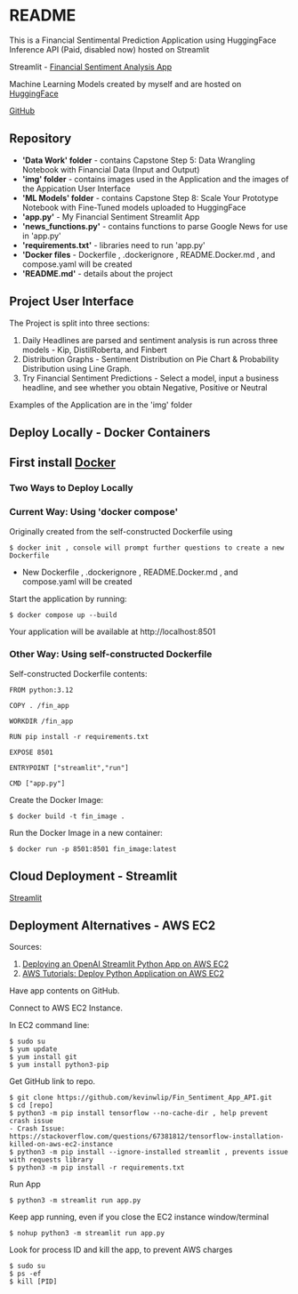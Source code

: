 
README
======

This is a Financial Sentimental Prediction Application using HuggingFace Inference API (Paid, disabled now) hosted on Streamlit

Streamlit - [Financial Sentiment Analysis App](https://finsentimentappapi.streamlit.app)

Machine Learning Models created by myself and are hosted on [HuggingFace](https://huggingface.co/kevinwlip)

[GitHub](https://github.com/kevinwlip)


Repository
-----------
- **'Data Work' folder** - contains Capstone Step 5: Data Wrangling Notebook with Financial Data (Input and Output)
- **'img' folder** - contains images used in the Application and the images of the Appication User Interface
- **'ML Models' folder** - contains Capstone Step 8: Scale Your Prototype Notebook with Fine-Tuned models uploaded to HuggingFace
- **'app.py'** - My Financial Sentiment Streamlit App
- **'news_functions.py'** - contains functions to parse Google News for use in 'app.py'
- **'requirements.txt'** - libraries need to run 'app.py'
- **'Docker files** - Dockerfile , .dockerignore , README.Docker.md , and compose.yaml will be created
- **'README.md'** - details about the project

Project User Interface
-----------------------

The Project is split into three sections:

1. Daily Headlines are parsed and sentiment analysis is run across three models - Kip, DistilRoberta, and Finbert
2. Distribution Graphs - Sentiment Distribution on Pie Chart & Probability Distribution using Line Graph.
3. Try Financial Sentiment Predictions - Select a model, input a business headline, and see whether you obtain Negative, Positive or Neutral

Examples of the Application are in the 'img' folder


Deploy Locally - Docker Containers
-----------------------------------

## First install [Docker](https://www.docker.com)

### Two Ways to Deploy Locally

### Current Way: Using 'docker compose'

Originally created from the self-constructed Dockerfile using
```
$ docker init , console will prompt further questions to create a new Dockerfile
```
- New Dockerfile , .dockerignore , README.Docker.md , and compose.yaml will be created

Start the application by running:
```
$ docker compose up --build
```

Your application will be available at http://localhost:8501


### Other Way: Using self-constructed Dockerfile

Self-constructed Dockerfile contents:


```
FROM python:3.12

COPY . /fin_app

WORKDIR /fin_app

RUN pip install -r requirements.txt

EXPOSE 8501

ENTRYPOINT ["streamlit","run"]

CMD ["app.py"]
```

Create the Docker Image:
```
$ docker build -t fin_image .
```

Run the Docker Image in a new container:
```
$ docker run -p 8501:8501 fin_image:latest
```


Cloud Deployment - Streamlit
-----------------------------

[Streamlit](https://streamlit.io/)


Deployment Alternatives - AWS EC2
---------------------------------

Sources:
1. [Deploying an OpenAI Streamlit Python App on AWS EC2](https://www.youtube.com/watch?v=oynd7Xv2i9Y)
2. [AWS Tutorials: Deploy Python Application on AWS EC2](https://www.youtube.com/watch?v=3sQhVKO5xAA)


Have app contents on GitHub.

Connect to AWS EC2 Instance.

In EC2 command line:

```
$ sudo su
$ yum update
$ yum install git
$ yum install python3-pip
```

Get GitHub link to repo.
```
$ git clone https://github.com/kevinwlip/Fin_Sentiment_App_API.git
$ cd [repo]
$ python3 -m pip install tensorflow --no-cache-dir , help prevent crash issue
- Crash Issue: https://stackoverflow.com/questions/67381812/tensorflow-installation-killed-on-aws-ec2-instance
$ python3 -m pip install --ignore-installed streamlit , prevents issue with requests library
$ python3 -m pip install -r requirements.txt
```

Run App

```
$ python3 -m streamlit run app.py
```

Keep app running, even if you close the EC2 instance window/terminal

```
$ nohup python3 -m streamlit run app.py
```

Look for process ID and kill the app, to prevent AWS charges
```
$ sudo su
$ ps -ef
$ kill [PID]
```
